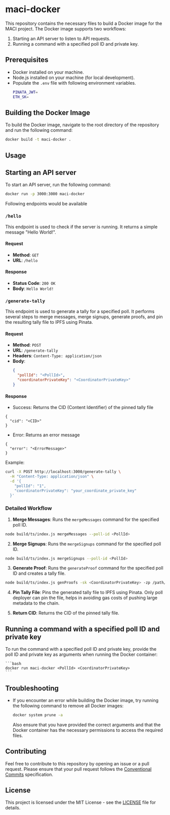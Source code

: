 # maci-docker

This repository contains the necessary files to build a Docker image for the MACI project. The Docker image supports two workflows:

1. Starting an API server to listen to API requests.
2. Running a command with a specified poll ID and private key.

## Prerequisites

- Docker installed on your machine.
- Node.js installed on your machine (for local development).
- Populate the `.env` file with following environment variables.
  ```bash
  PINATA_JWT=
  ETH_SK=
  ```

## Building the Docker Image

To build the Docker image, navigate to the root directory of the repository and run the following command:

```bash
docker build -t maci-docker .
```

## Usage

## Starting an API server

To start an API server, run the following command:

```bash
docker run -p 3000:3000 maci-docker
```

Following endpoints would be available

### `/hello`

This endpoint is used to check if the server is running. It returns a simple message "Hello World!".

#### Request

- **Method**: `GET`
- **URL**: `/hello`

#### Response

- **Status Code**: `200 OK`
- **Body**: `Hello World!`

### `/generate-tally`

This endpoint is used to generate a tally for a specified poll. It performs several steps to merge messages, merge signups, generate proofs, and pin the resulting tally file to IPFS using Pinata.

#### Request

- **Method**: `POST`
- **URL**: `/generate-tally`
- **Headers**: `Content-Type: application/json`
- **Body**:
  ```json
  {
    "pollId": "<PollId>",
    "coordinatorPrivateKey": "<CoordinatorPrivateKey>"
  }
  ```

#### Response

- Success: Returns the CID (Content Identifier) of the pinned tally file

```
{
  "cid": "<CID>"
}
```

- Error: Returns an error message

```
{
  "error": "<ErrorMessage>"
}
```

Example:

```bash
curl -X POST http://localhost:3000/generate-tally \
  -H "Content-Type: application/json" \
  -d '{
    "pollId": "1",
    "coordinatorPrivateKey": "your_coordinate_private_key"
  }'
```

### Detailed Workflow

1. **Merge Messages**: Runs the `mergeMessages` command for the specified poll ID.

```bash
node build/ts/index.js mergeMessages --poll-id <PollId>
```

2. **Merge Signups**: Runs the `mergeSignups` command for the specified poll ID.

```bash
node build/ts/index.js mergeSignups --poll-id <PollId>
```

3. **Generate Proof**: Runs the `generateProof` command for the specified poll ID and creates a tally file.

```bash
node build/ts/index.js genProofs -sk <CoordinatorPrivateKey> -zp /path/to/ProcessMessages.zkey -zt /path/to/TallyVotes.zkey -tw /path/to/TallyVotes.wasm -pw /path/to/ProcessMessages.wasm --poll-id <PollId> -w true -t tally-file.json --output proofs/
```

4. **Pin Tally File**: Pins the generated tally file to IPFS using Pinata. Only poll deployer can pin the file, helps in avoiding gas costs of pushing large metadata to the chain.

5. **Return CID**: Returns the CID of the pinned tally file.

## Running a command with a specified poll ID and private key

To run the command with a specified poll ID and private key, provide the poll ID and private key as arguments when running the Docker container:

    ```bash
    docker run maci-docker <PollId> <CoordinatorPrivateKey>
    ```

## Troubleshooting

- If you encounter an error while building the Docker image, try running the following command to remove all Docker images:

  ```bash
  docker system prune -a
  ```

  Also ensure that you have provided the correct arguments and that the Docker container has the necessary permissions to access the required files.

## Contributing

Feel free to contribute to this repository by opening an issue or a pull request. Please ensure that your pull request follows the [Conventional Commits](https://www.conventionalcommits.org/en/v1.0.0/) specification.

## License

This project is licensed under the MIT License - see the [LICENSE](LICENSE) file for details.

```

```
